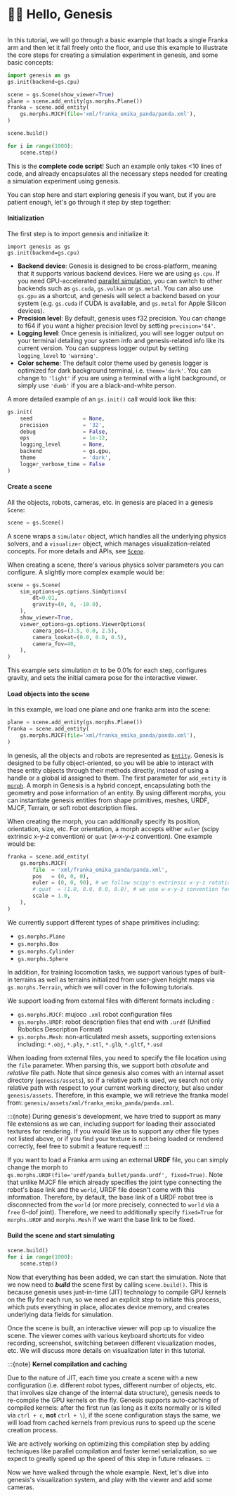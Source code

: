 # 👋🏻 Hello, Genesis

```{figure} ../../_static/images/hello_genesis.png
```
In this tutorial, we will go through a basic example that loads a single Franka arm and then let it fall freely onto the floor, and use this example to illustrate the core steps for creating a simulation experiment in genesis, and some basic concepts:

```python
import genesis as gs
gs.init(backend=gs.cpu)

scene = gs.Scene(show_viewer=True)
plane = scene.add_entity(gs.morphs.Plane())
franka = scene.add_entity(
    gs.morphs.MJCF(file='xml/franka_emika_panda/panda.xml'),
)

scene.build()

for i in range(1000):
    scene.step()
```
This is the **complete code script**! Such an example only takes <10 lines of code, and already encapsulates all the necessary steps needed for creating a simulation experiment using genesis. 

You can stop here and start exploring genesis if you want, but if you are patient enough, let's go through it step by step together:

#### Initialization
The first step is to import genesis and initialize it:
```
import genesis as gs
gs.init(backend=gs.cpu)
```
- **Backend device**: Genesis is designed to be cross-platform, meaning that it supports various backend devices. Here we are using `gs.cpu`. If you need GPU-accelerated [parallel simulation](parallel_simulation.md), you can switch to other backends such as `gs.cuda`, `gs.vulkan` or `gs.metal`. You can also use `gs.gpu` as a shortcut, and genesis will select a backend based on your system (e.g. `gs.cuda` if CUDA is available, and `gs.metal` for Apple Silicon devices).
- **Precision level**: By default, genesis uses f32 precision. You can change to f64 if you want a higher precision level by setting `precision='64'`.
- **Logging level**: Once genesis is initialized, you will see logger output on your terminal detailing your system info and genesis-related info like its current version. You can suppress logger output by setting `logging_level` to `'warning'`.
- **Color scheme**: The default color theme used by genesis logger is optimized for dark background terminal, i.e. `theme='dark'`. You can change to `'light'` if you are using a terminal with a light background, or simply use `'dumb'` if you are a black-and-white person.

A more detailed example of an `gs.init()` call would look like this:
```python
gs.init(
    seed                = None,
    precision           = '32',
    debug               = False,
    eps                 = 1e-12,
    logging_level       = None,
    backend             = gs.gpu,
    theme               = 'dark',
    logger_verbose_time = False
)
```

#### Create a scene
All the objects, robots, cameras, etc. in genesis are placed in a genesis `Scene`:
```python
scene = gs.Scene()
```
A scene wraps a `simulator` object, which handles all the underlying physics solvers, and a `visualizer` object, which manages visualization-related concepts. For more details and APIs, see [`Scene`](../../api_reference/scene/scene.md).

When creating a scene, there's various physics solver parameters you can configure. A slightly more complex example would be:
```python
scene = gs.Scene(
    sim_options=gs.options.SimOptions(
        dt=0.01,
        gravity=(0, 0, -10.0),
    ),
    show_viewer=True,
    viewer_options=gs.options.ViewerOptions(
        camera_pos=(3.5, 0.0, 2.5),
        camera_lookat=(0.0, 0.0, 0.5),
        camera_fov=40,
    ),
)
```
This example sets simulation `dt` to be 0.01s for each step, configures gravity, and sets the initial camera pose for the interactive viewer.


#### Load objects into the scene
In this example, we load one plane and one franka arm into the scene:
```python
plane = scene.add_entity(gs.morphs.Plane())
franka = scene.add_entity(
    gs.morphs.MJCF(file='xml/franka_emika_panda/panda.xml'),
)
```
In genesis, all the objects and robots are represented as [`Entity`](../../api_reference/entity/index.md). Genesis is designed to be fully object-oriented, so you will be able to interact with these entity objects through their methods directly, instead of using a handle or a global id assigned to them.
The first parameter for `add_entity` is [`morph`](../../api_reference/options/morph/index.md). A morph in Genesis is a hybrid concept, encapsulating both the geometry and pose information of an entity. By using different morphs, you can instantiate genesis entities from shape primitives, meshes, URDF, MJCF, Terrain, or soft robot description files.

When creating the morph, you can additionally specify its position, orientation, size, etc. For orientation, a morph accepts either `euler` (scipy extrinsic x-y-z convention) or `quat` (w-x-y-z convention). One example would be:
```python
franka = scene.add_entity(
    gs.morphs.MJCF(
        file  = 'xml/franka_emika_panda/panda.xml',
        pos   = (0, 0, 0),
        euler = (0, 0, 90), # we follow scipy's extrinsic x-y-z rotation convention, in degrees,
        # quat  = (1.0, 0.0, 0.0, 0.0), # we use w-x-y-z convention for quaternions,
        scale = 1.0,
    ),
)
```

We currently support different types of shape primitives including:
- `gs.morphs.Plane`
- `gs.morphs.Box`
- `gs.morphs.Cylinder`
- `gs.morphs.Sphere`

In addition, for training locomotion tasks, we support various types of built-in terrains as well as terrains initialized from user-given height maps via `gs.morphs.Terrain`, which we will cover in the following tutorials.

We support loading from external files with different formats including :
- `gs.morphs.MJCF`: mujoco `.xml` robot configuration files
- `gs.morphs.URDF`: robot description files that end with `.urdf` (Unified Robotics Description Format)
- `gs.morphs.Mesh`: non-articulated mesh assets, supporting extensions including: `*.obj`, `*.ply`, `*.stl`, `*.glb`, `*.gltf`, `*.usd`


When loading from external files, you need to specify the file location using the `file` parameter. When parsing this, we support both *absolute* and *relative* file path. Note that since genesis also comes with an internal asset directory (`genesis/assets`), so if a relative path is used, we search not only relative path with respect to your current working directory, but also under `genesis/assets`. Therefore, in this example, we will retrieve the franka model from: `genesis/assets/xml/franka_emika_panda/panda.xml`.

:::{note}
During genesis's development, we have tried to support as many file extensions as we can, including support for loading their associated textures for rendering. If you would like us to support any other file types not listed above, or if you find your texture is not being loaded or rendered correctly, feel free to submit a feature request!
:::

If you want to load a Franka arm using an external **URDF** file, you can simply change the morph to `gs.morphs.URDF(file='urdf/panda_bullet/panda.urdf', fixed=True)`. Note that unlike MJCF file which already specifies the joint type connecting the robot's base link and the `world`, URDF file doesn't come with this information. Therefore, by default, the base link of a URDF robot tree is disconnected from the `world` (or more precisely, connected to `world` via a `free` 6-dof joint). Therefore, we need to additionally specify `fixed=True` for `morphs.URDF` and `morphs.Mesh` if we want the base link to be fixed.


#### Build the scene and start simulating
```Python
scene.build()
for i in range(1000):
    scene.step()
```
Now that everything has been added, we can start the simulation. Note that we now need to ***build*** the scene first by calling `scene.build()`. This is because genesis uses just-in-time (JIT) technology to compile GPU kernels on the fly for each run, so we need an explicit step to initiate this process, which puts everything in place, allocates device memory, and creates underlying data fields for simulation.

Once the scene is built, an interactive viewer will pop up to visualize the scene. The viewer comes with various keyboard shortcuts for video recording, screenshot, switching between different visualization modes, etc. We will discuss more details on visualization later in this tutorial.


:::{note}
**Kernel compilation and caching**

Due to the nature of JIT, each time you create a scene with a new configuration (i.e. different robot types, different number of objects, etc. that involves size change of the internal data structure), genesis needs to re-compile the GPU kernels on the fly. Genesis supports auto-caching of compiled kernels: after the first run (as long as it exits normally or is killed via `ctrl + c`, **not** `ctrl + \`), if the scene configuration stays the same, we will load from cached kernels from previous runs to speed up the scene creation process.

We are actively working on optimizing this compilation step by adding techniques like parallel compilation and faster kernel serialization, so we expect to greatly speed up the speed of this step in future releases.
:::


Now we have walked through the whole example. Next, let's dive into genesis's visualization system, and play with the viewer and add some cameras.
